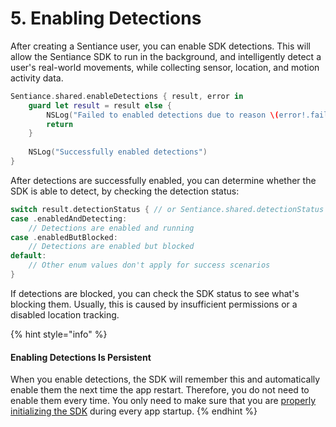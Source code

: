 # 5. Enabling Detections

After creating a Sentiance user, you can enable SDK detections. This will allow the Sentiance SDK to run in the background, and intelligently detect a user's real-world movements, while collecting sensor, location, and motion activity data.

```swift
Sentiance.shared.enableDetections { result, error in
    guard let result = result else {
        NSLog("Failed to enabled detections due to reason \(error!.failureReason)")
        return
    }
    
    NSLog("Successfully enabled detections")
}
```

After detections are successfully enabled, you can determine whether the SDK is able to detect, by checking the detection status:

```swift
switch result.detectionStatus { // or Sentiance.shared.detectionStatus
case .enabledAndDetecting:
    // Detections are enabled and running
case .enabledButBlocked:
    // Detections are enabled but blocked
default:
    // Other enum values don't apply for success scenarios
}
```

If detections are blocked, you can check the SDK status to see what's blocking them. Usually, this is caused by insufficient permissions or a disabled location tracking.

{% hint style="info" %}
#### Enabling Detections Is Persistent

When you enable detections, the SDK will remember this and automatically enable them the next time the app restart. Therefore, you do not need to enable them every time. You only need to make sure that you are [properly initializing the SDK](../../appendix/sdk-initialization.md) during every app startup.
{% endhint %}
